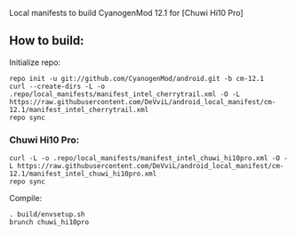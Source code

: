 Local manifests to build CyanogenMod 12.1 for [Chuwi Hi10 Pro]

How to build:
-------------

Initialize repo:

    repo init -u git://github.com/CyanogenMod/android.git -b cm-12.1
    curl --create-dirs -L -o .repo/local_manifests/manifest_intel_cherrytrail.xml -O -L https://raw.githubusercontent.com/DeVviL/android_local_manifest/cm-12.1/manifest_intel_cherrytrail.xml
    repo sync

### Chuwi Hi10 Pro:

    curl -L -o .repo/local_manifests/manifest_intel_chuwi_hi10pro.xml -O -L https://raw.githubusercontent.com/DeVviL/android_local_manifest/cm-12.1/manifest_intel_chuwi_hi10pro.xml
    repo sync

Compile:

    . build/envsetup.sh
    brunch chuwi_hi10pro

